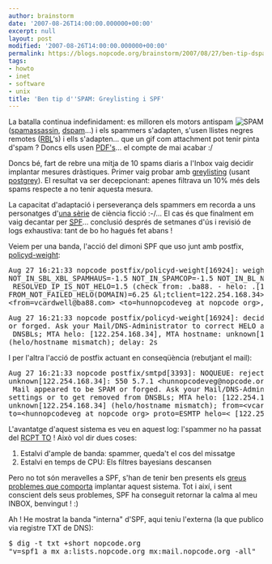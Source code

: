 ```yaml
---
author: brainstorm
date: '2007-08-26T14:00:00.000000+00:00'
excerpt: null
layout: post
modified: '2007-08-26T14:00:00.000000+00:00'
permalink: https://blogs.nopcode.org/brainstorm/2007/08/27/ben-tip-dspam-greylisting-i-spf/
tags:
- howto
- inet
- software
- unix
title: 'Ben tip d''SPAM: Greylisting i SPF'
---
```


<img id="image92" src="https://blogs.nopcode.org/brainstorm/wp-content/uploads/2007/07/spam_1.thumbnail.jpg" alt="SPAM" align='right' />

La batalla continua indefinidament: es milloren els motors antispam ([spamassassin][1], [dspam][2]...) i els spammers s'adapten, s'usen llistes negres remotes ([RBL][3]&#8216;s) i ells s'adapten... que un gif com attachment pot tenir pinta d'spam ? Doncs ells usen [PDF's][4]... el compte de mai acabar :/

Doncs bé, fart de rebre una mitja de 10 spams diaris a l'Inbox vaig decidir implantar mesures dràstiques. Primer vaig probar amb [greylisting][5] (usant [postgrey][6]). El resultat va ser decepcionant: apenes filtrava un 10% més dels spams respecte a no tenir aquesta mesura. 

La capacitat d'adaptació i perseverança dels spammers em recorda a uns personatges d'[una sèrie][7] de ciència ficció :-/... El cas és que finalment em vaig decantar per [<acronym title='Sender Policy Framework'>SPF</acronym>][8]... conclusió després de setmanes d'ús i revisió de logs exhaustiva: tant de bo ho hagués fet abans !

<!--more-->

Veiem per una banda, l'acció del dimoni SPF que uso junt amb postfix, [policyd-weight][9]:

<pre>Aug 27 16:21:33 nopcode postfix/policyd-weight[16924]: weighted check:  IN_DYN_PBL_SPAMHAUS=3.25 
NOT_IN_SBL_XBL_SPAMHAUS=-1.5 NOT_IN_SPAMCOP=-1.5 NOT_IN_BL_NJABL=-1.5 CL_IP_NE_HELO=4.75
 RESOLVED_IP_IS_NOT_HELO=1.5 (check from: .ba88. - helo: .[122.254.168.34]. - helo-domain: .34].)
FROM_NOT_FAILED_HELO(DOMAIN)=6.25 &l;tclient=122.254.168.34&gt; &lt;helo=[122.254.168.34]&gt;
&lt;from=vcardwell@ba88.com&gt; &lt;to=hunnopcodeveg at nopcode org&gt;, rate: 11.25
</pre>

<pre>Aug 27 16:21:33 nopcode postfix/policyd-weight[16924]: decided action=550 Mail appeared to be SPAM 
or forged. Ask your Mail/DNS-Administrator to correct HELO and DNS MX settings or to get removed from
 DNSBLs; MTA helo: [122.254.168.34], MTA hostname: unknown[122.254.168.34] 
(helo/hostname mismatch); delay: 2s
</pre>

I per l'altra l'acció de postfix actuant en conseqüència (rebutjant el mail):

<pre>Aug 27 16:21:33 nopcode postfix/smtpd[3393]: NOQUEUE: reject: RCPT from 
unknown[122.254.168.34]: 550 5.7.1 &lt;hunnopcodeveg@nopcode.org&gt;: Recipient address rejected:
 Mail appeared to be SPAM or forged. Ask your Mail/DNS-Administrator to correct HELO and DNS MX 
settings or to get removed from DNSBLs; MTA helo: [122.254.168.34], MTA hostname: 
unknown[122.254.168.34] (helo/hostname mismatch); from=&lt;vcardwell@ba88.com&gt; 
to=&lt;hunnopcodeveg at nopcode org&gt; proto=ESMTP helo=&lt; [122.254.168.34]>
</pre>

L'avantatge d'aquest sistema es veu en aquest log: l'spammer no ha passat del [RCPT TO][10] ! Això vol dir dues coses:

1.  Estalvi d'ample de banda: spammer, queda't el cos del missatge
2.  Estalvi en temps de CPU: Els filtres bayesians descansen

Pero no tot són meravelles a SPF, s'han de tenir ben presents els [greus problemes que comporta][11] implantar aquest sistema. Tot i així, i sent conscient dels seus problemes, SPF ha conseguit retornar la calma al meu INBOX, benvingut ! :) 

Ah ! He mostrat la banda "interna" d'SPF, aqui teniu l'externa (la que publico via registre TXT de DNS):

<pre>$ dig -t txt +short nopcode.org
"v=spf1 a mx a:lists.nopcode.org mx:mail.nopcode.org -all"
</pre>

 [1]: https://spamassassin.apache.org/
 [2]: https://www.nuclearelephant.com/
 [3]: https://en.wikipedia.org/wiki/Real-time_Blackhole_List
 [4]: https://efectomariposa.wordpress.com/2007/07/31/pdf-spam/
 [5]: https://en.wikipedia.org/wiki/Greylisting
 [6]: https://postgrey.schweikert.ch/
 [7]: https://en.wikipedia.org/wiki/Borg_%28Star_Trek%29
 [8]: https://en.wikipedia.org/wiki/Sender_Policy_Framework
 [9]: https://www.policyd-weight.org/
 [10]: https://en.wikipedia.org/wiki/SMTP
 [11]: https://david.woodhou.se/why-not-spf.html